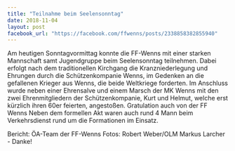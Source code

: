 ```yaml
---
title: "Teilnahme beim Seelensonntag"
date: 2018-11-04
layout: post
facebook_url: "https://facebook.com/ffwenns/posts/2338858382855940"
---
```


Am heutigen Sonntagvormittag konnte die FF-Wenns mit einer starken Mannschaft samt Jugendgruppe beim Seelensonntag teilnehmen. Dabei erfolgt nach dem traditionellen Kirchgang die Kranzniederlegung und Ehrungen durch die Schützenkompanie Wenns, im Gedenken an die gefallenen Krieger aus Wenns, die beide Weltkriege forderten.
Im Anschluss wurde neben einer Ehrensalve und einem Marsch der MK Wenns mit den zwei Ehrenmitgliedern der Schützenkompanie, Kurt und Helmut, welche erst kürzlich ihren 60er feierten, angestoßen. Gratulation auch von der FF Wenns 
Neben dem formellen Akt waren auch rund 4 Mann beim Verkehrsdienst rund um die Formationen im Einsatz.

Bericht: ÖA-Team der FF-Wenns
Fotos: Robert Weber/OLM Markus Larcher - Danke!